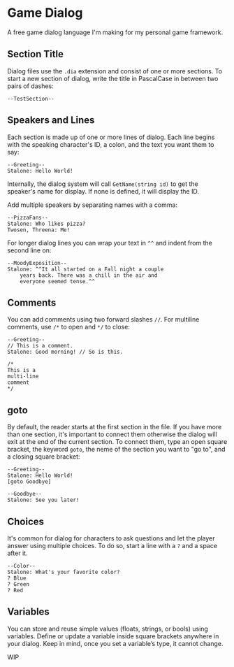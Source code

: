 # Game Dialog

A free game dialog language I'm making for my personal game framework.

## Section Title

Dialog files use the `.dia` extension and consist of one or more sections. To start a new section of dialog, write the title in PascalCase in between two pairs of dashes:
```gamedialog
--TestSection--
```

## Speakers and Lines
Each section is made up of one or more lines of dialog. Each line begins with the speaking character's ID, a colon, and the text you want them to say:
```gamedialog
--Greeting--
Stalone: Hello World!
```

Internally, the dialog system will call `GetName(string id)` to get the speaker's name for display. If none is defined, it will display the ID.

Add multiple speakers by separating names with a comma:
```gamedialog
--PizzaFans--
Stalone: Who likes pizza?
Twosen, Threena: Me!
```

For longer dialog lines you can wrap your text in `^^` and indent from the second line on:
```gamedialog
--MoodyExposition--
Stalone: ^^It all started on a Fall night a couple 
    years back. There was a chill in the air and 
    everyone seemed tense.^^
```

## Comments
You can add comments using two forward slashes `//`. For multiline comments, use `/*` to open and `*/` to close:

```gamedialog
--Greeting--
// This is a comment.
Stalone: Good morning! // So is this.

/*
This is a
multi-line
comment
*/
```

## goto
By default, the reader starts at the first section in the file. If you have more than one section, it's important to connect them otherwise the dialog will exit at the end of the current section. To connect them, type an open square bracket, the keyword `goto`, the neme of the section you want to "go to", and a closing square bracket:

```gamedialog
--Greeting--
Stalone: Hello World!
[goto Goodbye]

--Goodbye--
Stalone: See you later!
```

## Choices
It's common for dialog for characters to ask questions and let the player answer using multiple choices. To do so, start a line with a `?` and a space after it.

```gamedialog
--Color--
Stalone: What's your favorite color?
? Blue
? Green
? Red
```

## Variables
You can store and reuse simple values (floats, strings, or bools) using variables. Define or update a variable inside square brackets anywhere in your dialog. Keep in mind, once you set a variable’s type, it cannot change.

WIP